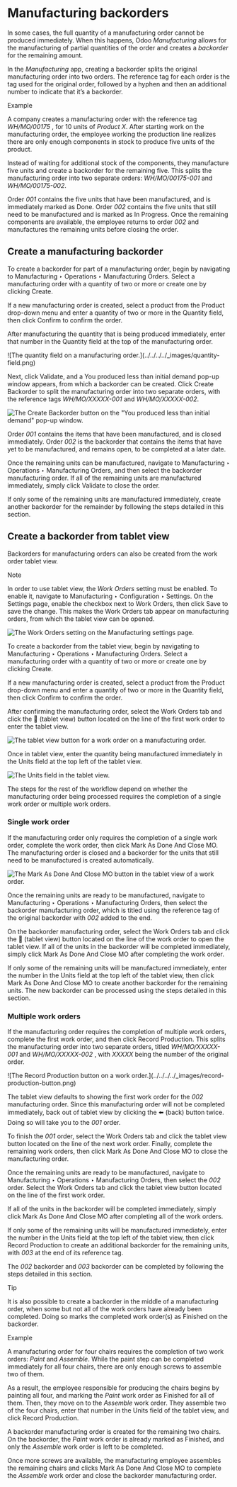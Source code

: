 # Manufacturing backorders

In some cases, the full quantity of a manufacturing order cannot be produced
immediately. When this happens, Odoo _Manufacturing_ allows for the
manufacturing of partial quantities of the order and creates a _backorder_ for
the remaining amount.

In the _Manufacturing_ app, creating a backorder splits the original
manufacturing order into two orders. The reference tag for each order is the
tag used for the original order, followed by a hyphen and then an additional
number to indicate that it’s a backorder.

Example

A company creates a manufacturing order with the reference tag _WH/MO/00175_ ,
for 10 units of _Product X_. After starting work on the manufacturing order,
the employee working the production line realizes there are only enough
components in stock to produce five units of the product.

Instead of waiting for additional stock of the components, they manufacture
five units and create a backorder for the remaining five. This splits the
manufacturing order into two separate orders: _WH/MO/00175-001_ and
_WH/MO/00175-002_.

Order _001_ contains the five units that have been manufactured, and is
immediately marked as Done. Order _002_ contains the five units that still
need to be manufactured and is marked as In Progress. Once the remaining
components are available, the employee returns to order _002_ and manufactures
the remaining units before closing the order.

## Create a manufacturing backorder

To create a backorder for part of a manufacturing order, begin by navigating
to Manufacturing ‣ Operations ‣ Manufacturing Orders. Select a manufacturing
order with a quantity of two or more or create one by clicking Create.

If a new manufacturing order is created, select a product from the Product
drop-down menu and enter a quantity of two or more in the Quantity field, then
click Confirm to confirm the order.

After manufacturing the quantity that is being produced immediately, enter
that number in the Quantity field at the top of the manufacturing order.

![The quantity field on a manufacturing order.](../../../../_images/quantity-
field.png)

Next, click Validate, and a You produced less than initial demand pop-up
window appears, from which a backorder can be created. Click Create Backorder
to split the manufacturing order into two separate orders, with the reference
tags _WH/MO/XXXXX-001_ and _WH/MO/XXXXX-002_.

![The Create Backorder button on the "You produced less than initial demand"
pop-up window.](../../../../_images/create-backorder-button.png)

Order _001_ contains the items that have been manufactured, and is closed
immediately. Order _002_ is the backorder that contains the items that have
yet to be manufactured, and remains open, to be completed at a later date.

Once the remaining units can be manufactured, navigate to Manufacturing ‣
Operations ‣ Manufacturing Orders, and then select the backorder manufacturing
order. If all of the remaining units are manufactured immediately, simply
click Validate to close the order.

If only some of the remaining units are manufactured immediately, create
another backorder for the remainder by following the steps detailed in this
section.

## Create a backorder from tablet view

Backorders for manufacturing orders can also be created from the work order
tablet view.

Note

In order to use tablet view, the _Work Orders_ setting must be enabled. To
enable it, navigate to Manufacturing ‣ Configuration ‣ Settings. On the
Settings page, enable the checkbox next to Work Orders, then click Save to
save the change. This makes the Work Orders tab appear on manufacturing
orders, from which the tablet view can be opened.

![The Work Orders setting on the Manufacturing settings
page.](../../../../_images/work-orders-setting.png)

To create a backorder from the tablet view, begin by navigating to
Manufacturing ‣ Operations ‣ Manufacturing Orders. Select a manufacturing
order with a quantity of two or more or create one by clicking Create.

If a new manufacturing order is created, select a product from the Product
drop-down menu and enter a quantity of two or more in the Quantity field, then
click Confirm to confirm the order.

After confirming the manufacturing order, select the Work Orders tab and click
the 📱 (tablet view) button located on the line of the first work order to
enter the tablet view.

![The tablet view button for a work order on a manufacturing
order.](../../../../_images/tablet-view-button.png)

Once in tablet view, enter the quantity being manufactured immediately in the
Units field at the top left of the tablet view.

![The Units field in the tablet view.](../../../../_images/units-field.png)

The steps for the rest of the workflow depend on whether the manufacturing
order being processed requires the completion of a single work order or
multiple work orders.

### Single work order

If the manufacturing order only requires the completion of a single work
order, complete the work order, then click Mark As Done And Close MO. The
manufacturing order is closed and a backorder for the units that still need to
be manufactured is created automatically.

![The Mark As Done And Close MO button in the tablet view of a work
order.](../../../../_images/madacmo-button.png)

Once the remaining units are ready to be manufactured, navigate to
Manufacturing ‣ Operations ‣ Manufacturing Orders, then select the backorder
manufacturing order, which is titled using the reference tag of the original
backorder with _002_ added to the end.

On the backorder manufacturing order, select the Work Orders tab and click the
📱 (tablet view) button located on the line of the work order to open the
tablet view. If all of the units in the backorder will be completed
immediately, simply click Mark As Done And Close MO after completing the work
order.

If only some of the remaining units will be manufactured immediately, enter
the number in the Units field at the top left of the tablet view, then click
Mark As Done And Close MO to create another backorder for the remaining units.
The new backorder can be processed using the steps detailed in this section.

### Multiple work orders

If the manufacturing order requires the completion of multiple work orders,
complete the first work order, and then click Record Production. This splits
the manufacturing order into two separate orders, titled _WH/MO/XXXXX-001_ and
_WH/MO/XXXXX-002_ , with _XXXXX_ being the number of the original order.

![The Record Production button on a work order.](../../../../_images/record-
production-button.png)

The tablet view defaults to showing the first work order for the _002_
manufacturing order. Since this manufacturing order will not be completed
immediately, back out of tablet view by clicking the ⬅️ (back) button twice.
Doing so will take you to the _001_ order.

To finish the _001_ order, select the Work Orders tab and click the tablet
view button located on the line of the next work order. Finally, complete the
remaining work orders, then click Mark As Done And Close MO to close the
manufacturing order.

Once the remaining units are ready to be manufactured, navigate to
Manufacturing ‣ Operations ‣ Manufacturing Orders, then select the _002_
order. Select the Work Orders tab and click the tablet view button located on
the line of the first work order.

If all of the units in the backorder will be completed immediately, simply
click Mark As Done And Close MO after completing all of the work orders.

If only some of the remaining units will be manufactured immediately, enter
the number in the Units field at the top left of the tablet view, then click
Record Production to create an additional backorder for the remaining units,
with _003_ at the end of its reference tag.

The _002_ backorder and _003_ backorder can be completed by following the
steps detailed in this section.

Tip

It is also possible to create a backorder in the middle of a manufacturing
order, when some but not all of the work orders have already been completed.
Doing so marks the completed work order(s) as Finished on the backorder.

Example

A manufacturing order for four chairs requires the completion of two work
orders: _Paint_ and _Assemble_. While the paint step can be completed
immediately for all four chairs, there are only enough screws to assemble two
of them.

As a result, the employee responsible for producing the chairs begins by
painting all four, and marking the _Paint_ work order as Finished for all of
them. Then, they move on to the _Assemble_ work order. They assemble two of
the four chairs, enter that number in the Units field of the tablet view, and
click Record Production.

A backorder manufacturing order is created for the remaining two chairs. On
the backorder, the _Paint_ work order is already marked as Finished, and only
the _Assemble_ work order is left to be completed.

Once more screws are available, the manufacturing employee assembles the
remaining chairs and clicks Mark As Done And Close MO to complete the
_Assemble_ work order and close the backorder manufacturing order.

